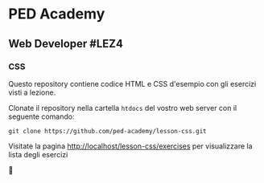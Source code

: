 # PED Academy
## Web Developer #LEZ4
### CSS 

Questo repository contiene codice HTML e CSS d'esempio con gli esercizi visti a lezione.

Clonate il repository nella cartella `htdocs` del vostro web server con il seguente comando:

```
git clone https://github.com/ped-academy/lesson-css.git
```

Visitate la pagina [http://localhost/lesson-css/exercises](http://localhost/lesson-css/exercises) per visualizzare la lista degli esercizi

💪